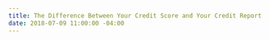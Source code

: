 ```yaml
---
title: The Difference Between Your Credit Score and Your Credit Report
date: 2018-07-09 11:00:00 -04:00
---
```


